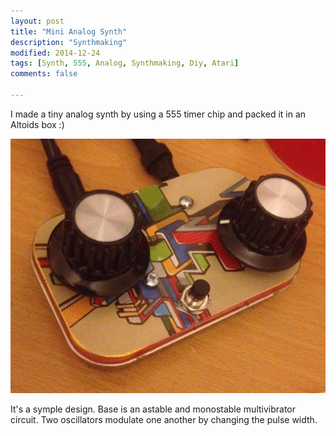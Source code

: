 ```yaml
---
layout: post
title: "Mini Analog Synth"
description: "Synthmaking"
modified: 2014-12-24
tags: [Synth, 555, Analog, Synthmaking, Diy, Atari]
comments: false

---
```


I made a tiny analog synth by using a 555 timer chip and packed it in an Altoids box :)

<img src="/images/atari1.png">

It's a symple design. Base is an astable and monostable multivibrator circuit. Two oscillators modulate one another by changing the pulse width. 
